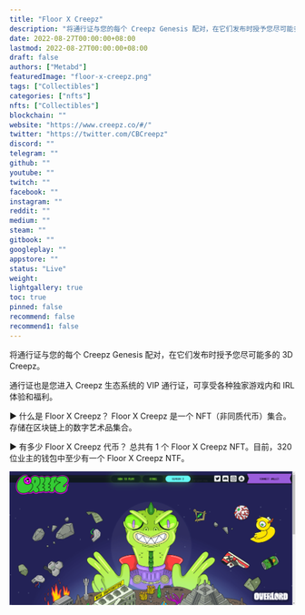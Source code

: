 ```yaml
---
title: "Floor X Creepz"
description: "将通行证与您的每个 Creepz Genesis 配对，在它们发布时授予您尽可能多的 3D Creepz。"
date: 2022-08-27T00:00:00+08:00
lastmod: 2022-08-27T00:00:00+08:00
draft: false
authors: ["Metabd"]
featuredImage: "floor-x-creepz.png"
tags: ["Collectibles"]
categories: ["nfts"]
nfts: ["Collectibles"]
blockchain: ""
website: "https://www.creepz.co/#/"
twitter: "https://twitter.com/CBCreepz"
discord: ""
telegram: ""
github: ""
youtube: ""
twitch: ""
facebook: ""
instagram: ""
reddit: ""
medium: ""
steam: ""
gitbook: ""
googleplay: ""
appstore: ""
status: "Live"
weight: 
lightgallery: true
toc: true
pinned: false
recommend: false
recommend1: false
---
```

将通行证与您的每个 Creepz Genesis 配对，在它们发布时授予您尽可能多的 3D Creepz。

通行证也是您进入 Creepz 生态系统的 VIP 通行证，可享受各种独家游戏内和 IRL 体验和福利。

▶ 什么是 Floor X Creepz？
Floor X Creepz 是一个 NFT（非同质代币）集合。存储在区块链上的数字艺术品集合。

▶ 有多少 Floor X Creepz 代币？
总共有 1 个 Floor X Creepz NFT。目前，320 位业主的钱包中至少有一个 Floor X Creepz NTF。

![nft](412341321_new.png)